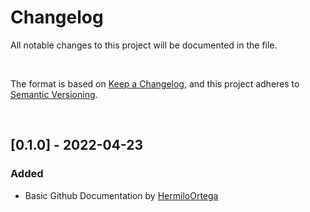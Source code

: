 # Changelog 
All notable changes to this project will be documented in the file. 

<br>

The format is based on [Keep a Changelog](https://keepachangelog.com/en/1.0.0/),
and this project adheres to [Semantic Versioning](https://semver.org/spec/v2.0.0.html).

<br>

## [0.1.0] - 2022-04-23
### **Added**
- Basic Github Documentation by [HermiloOrtega](https://github.com/HermiloOrtega)

<br>

[//]: # (Type of changes=================)
[//]: # (_Added_ for new features.) 
[//]: # (_Changed_ for changes in existing functionality.) 
[//]: # (_Deprecated_ for soon-to-be removed features.) 
[//]: # (_Removed_ for now removed features.) 
[//]: # (_Fixed_ for any bug fixes.) 
[//]: # (_Security_ in case of vulnerabilities.) 

[//]: # (Example: https://github.com/olivierlacan/keep-a-changelog/blob/main/CHANGELOG.md) 
